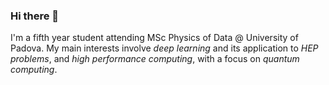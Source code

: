 ### Hi there 👋

I'm a fifth year student attending MSc Physics of Data @ University of Padova.
My main interests involve *deep learning* and its application to *HEP problems*, and *high performance computing*, with a focus on *quantum computing*.

<!--
**c0pp1/c0pp1** is a ✨ _special_ ✨ repository because its `README.md` (this file) appears on your GitHub profile.

Here are some ideas to get you started:

- 🔭 I’m currently working on ...
- 🌱 I’m currently learning ...
- 👯 I’m looking to collaborate on ...
- 🤔 I’m looking for help with ...
- 💬 Ask me about ...
- 📫 How to reach me: ...
- 😄 Pronouns: ...
- ⚡ Fun fact: ...
-->
